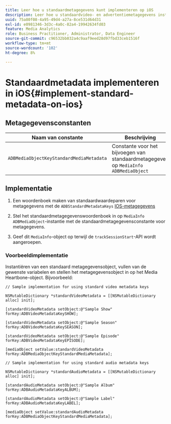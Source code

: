 ```yaml
---
title: Leer hoe u standaardmetagegevens kunt implementeren op iOS
description: Leer hoe u standaardvideo- en advertentiemetagegevens instelt die moeten worden verzonden met trackingoproepen op iOS.
uuid: 75a80f08-4a95-49d4-a27a-8ce531d64d31
exl-id: e0981346-3d3c-4a0c-82a4-19942634fd03
feature: Media Analytics
role: Business Practitioner, Administrator, Data Engineer
source-git-commit: c96532bb032a4c9aaf9eed28d97fbd33ceb1516f
workflow-type: tm+mt
source-wordcount: '102'
ht-degree: 8%

---
```


# Standaardmetadata implementeren in iOS{#implement-standard-metadata-on-ios}

## Metagegevensconstanten

| Naam van constante | Beschrijving   |
|---|---|
| `ADBMediaObjectKeyStandardMediaMetadata` | Constante voor het bijvoegen van standaardmetagegevens op `MediaInfo ADBMediaObject` |

## Implementatie

1. Een woordenboek maken van standaardwaardeparen voor metagegevens met de `ADBStandardMetadataKeys`
   [IOS-metagegevens](/help/sdk-implement/track-av-playback/impl-std-metadata/ios-metadata-keys.md)

1. Stel het standaardmetagegevenswoordenboek in op `MediaInfo` `ADBMediaObject`-instantie met de standaardmetagegevensconstante voor metagegevens.

1. Geef dit `MediaInfo`-object op terwijl de `trackSessionStart`-API wordt aangeroepen.

### Voorbeeldimplementatie

Instantiëren van een standaard metagegevensobject, vullen van de gewenste variabelen en stellen het metagegevensobject in op het Media Heartbone-object. Bijvoorbeeld:

```
// Sample implementation for using standard video metadata keys 
 
NSMutableDictionary *standardVideoMetadata = [[NSMutableDictionary alloc] init]; 
 
[standardVideoMetadata setObject:@"Sample Show" forKey:ADBVideoMetadataKeySHOW]; 
 
[standardVideoMetadata setObject:@"Sample Season" forKey:ADBVideoMetadataKeySEASON]; 
 
[standardVideoMetadata setObject:@"Sample Episode" forKey:ADBVideoMetadataKeyEPISODE]; 
 
[mediaObject setValue:standardVideoMetadata forKey:ADBMediaObjectKeyStandardMediaMetadata];
```

```
// Sample implementation for using standard audio metadata keys 
 
NSMutableDictionary *standardAudioMetadata = [[NSMutableDictionary alloc] init];  
 
[standardAudioMetadata setObject:@"Sample Album"   forKey:ADBAudioMetadataKeyALBUM];  
 
[standardAudioMetadata setObject:@"Sample Label"   forKey:ADBAudioMetadataKeyLABEL]; 
 
[mediaObject setValue:standardAudioMetadata   forKey:ADBMediaObjectKeyStandardMediaMetadata];
```
